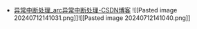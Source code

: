 
- [异常中断处理_arc异常中断处理-CSDN博客](https://allen5g.blog.csdn.net/article/details/130418557?spm=1001.2014.3001.5502)
![[Pasted image 20240712141031.png]]![[Pasted image 20240712141040.png]]
